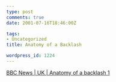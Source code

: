 ```yaml
---
type: post
comments: true
date: 2001-07-16T18:46:00Z

tags:
- Uncategorized
title: Anatomy of a Backlash

wordpress_id: 1224
---
```


[BBC News | UK | Anatomy of a backlash 1](http://news.bbc.co.uk/hi/english/uk/newsid_1418000/1418792.stm)
